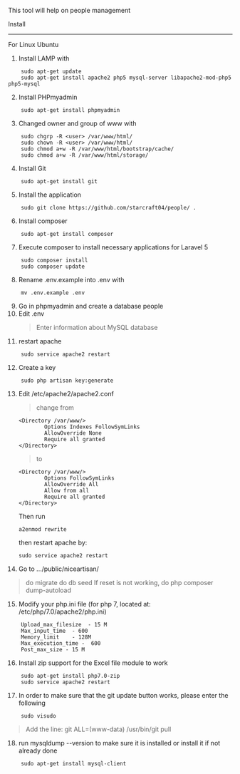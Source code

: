 This tool will help on people management

Install
_______
For Linux Ubuntu
1) Install LAMP with
```
    sudo apt-get update
    sudo apt-get install apache2 php5 mysql-server libapache2-mod-php5 php5-mysql
```
2) Install PHPmyadmin
```
    sudo apt-get install phpmyadmin
```
3) Changed owner and group of www with
```
    sudo chgrp -R <user> /var/www/html/
    sudo chown -R <user> /var/www/html/
    sudo chmod a+w -R /var/www/html/bootstrap/cache/
    sudo chmod a+w -R /var/www/html/storage/
```
4) Install Git
```
    sudo apt-get install git
```
5) Install the application
```
    sudo git clone https://github.com/starcraft04/people/ .
```
6) Install composer
```
    sudo apt-get install composer
```
7) Execute composer to install necessary applications for Laravel 5
```
    sudo composer install
    sudo composer update
```
8) Rename .env.example into .env with
```
    mv .env.example .env
```
9) Go in phpmyadmin and create a database people
10) Edit .env
    > Enter information about MySQL database
11) restart apache
```
    sudo service apache2 restart
```
12) Create a key
```
    sudo php artisan key:generate
```
13) Edit /etc/apache2/apache2.conf
    > change from
    ```
    <Directory /var/www/>
            Options Indexes FollowSymLinks
            AllowOverride None
            Require all granted
    </Directory>
    ```
    > to
    ```
    <Directory /var/www/>
            Options FollowSymLinks
            AllowOverride All
            Allow from all
            Require all granted
    </Directory>
    ```
    Then run
    ```
    a2enmod rewrite
    ```
    then restart apache by:
    ```
    sudo service apache2 restart
    ```
14) Go to .../public/niceartisan/

  >  do migrate
  >  do db seed
    If reset is not working, do
  > php composer dump-autoload
15) Modify your php.ini file (for php 7, located at: /etc/php/7.0/apache2/php.ini)
```
    Upload_max_filesize  - 15 M
    Max_input_time  - 600
    Memory_limit    - 128M
    Max_execution_time -  600
    Post_max_size - 15 M
```
16) Install zip support for the Excel file module to work
```
    sudo apt-get install php7.0-zip
    sudo service apache2 restart
```
17) In order to make sure that the git update button works, please enter the following
```
    sudo visudo
```
  > Add the line: git ALL=(www-data) /usr/bin/git pull
18) run mysqldump --version to make sure it is installed or install it if not already done
```
    sudo apt-get install mysql-client
```

